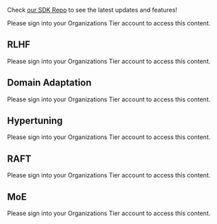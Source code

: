 Check [our SDK Repo](https://github.com/lamini-ai/lamini-sdk/tree/main) to see the latest updates and features!


Please sign into your Organizations Tier account to access this content.

## RLHF

Please sign into your Organizations Tier account to access this content.

## Domain Adaptation

Please sign into your Organizations Tier account to access this content.

## Hypertuning

Please sign into your Organizations Tier account to access this content.

## RAFT

Please sign into your Organizations Tier account to access this content.

## MoE

Please sign into your Organizations Tier account to access this content.
